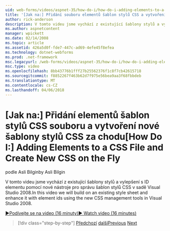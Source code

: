 ```yaml
---
uid: web-forms/videos/aspnet-35/how-do-i/how-do-i-adding-elements-to-a-css-file-and-create-new-css-on-the-fly
title: '[Jak na:] Přidání souboru elementů šablon stylů CSS a vytvoření nové šablony stylů CSS za chodu | Microsoft Docs'
author: rick-anderson
description: V tomto videu jsme vychází z existující šablony stylů a vylepšení s ID elementu pomocí nové nástroje pro správu šablon stylů CSS v sadě Visual Studio 2008.
ms.author: aspnetcontent
manager: wpickett
ms.date: 02/14/2008
ms.topic: article
ms.assetid: 426a5d0f-fde7-447c-ad69-4efe45f8efea
ms.technology: dotnet-webforms
ms.prod: .net-framework
msc.legacyurl: /web-forms/videos/aspnet-35/how-do-i/how-do-i-adding-elements-to-a-css-file-and-create-new-css-on-the-fly
msc.type: video
ms.openlocfilehash: 8bb43776b1fff27b25562376f1c8f7cb42615718
ms.sourcegitcommit: f8852267f463b62d7f975e56bea9aa3f68fbbdeb
ms.translationtype: MT
ms.contentlocale: cs-CZ
ms.lasthandoff: 04/06/2018
---
```

<a name="how-do-i-adding-elements-to-a-css-file-and-create-new-css-on-the-fly"></a><span data-ttu-id="2d5da-103">[Jak na:] Přidání elementů šablon stylů CSS souboru a vytvoření nové šablony stylů CSS za chodu</span><span class="sxs-lookup"><span data-stu-id="2d5da-103">[How Do I:] Adding Elements to a CSS File and Create New CSS on the Fly</span></span>
====================
<span data-ttu-id="2d5da-104">podle Asli Bilgin</span><span class="sxs-lookup"><span data-stu-id="2d5da-104">by Asli Bilgin</span></span>

<span data-ttu-id="2d5da-105">V tomto videu jsme vychází z existující šablony stylů a vylepšení s ID elementu pomocí nové nástroje pro správu šablon stylů CSS v sadě Visual Studio 2008.</span><span class="sxs-lookup"><span data-stu-id="2d5da-105">In this video we will build on an existing style sheet and enhance it with element ids using the new CSS management tools in Visual Studio 2008.</span></span>

[<span data-ttu-id="2d5da-106">&#9654;Podívejte se na video (16 minuty)</span><span class="sxs-lookup"><span data-stu-id="2d5da-106">&#9654; Watch video (16 minutes)</span></span>](https://channel9.msdn.com/Blogs/ASP-NET-Site-Videos/how-do-i-adding-elements-to-a-css-file-and-create-new-css-on-the-fly)

> [!div class="step-by-step"]
> <span data-ttu-id="2d5da-107">[Předchozí](how-do-i-working-with-visual-studio-2008-net-framework.md)
> [další](how-do-i-advance-cascading-style-sheet-features-and-management.md)</span><span class="sxs-lookup"><span data-stu-id="2d5da-107">[Previous](how-do-i-working-with-visual-studio-2008-net-framework.md)
[Next](how-do-i-advance-cascading-style-sheet-features-and-management.md)</span></span>
